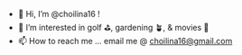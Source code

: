 - 👋 Hi, I’m @choilina16 !
- 👀 I’m interested in golf ⛳️, gardening 🪴, & movies 🍿 
- 📫 How to reach me ... email me @ choilina16@gmail.com 

<!---
choilina16/choilina16 is a ✨ special ✨ repository because its `README.md` (this file) appears on your GitHub profile.
You can click the Preview link to take a look at your changes.
--->
